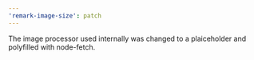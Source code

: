 ```yaml
---
'remark-image-size': patch
---
```


The image processor used internally was changed to a plaiceholder and polyfilled with node-fetch.
